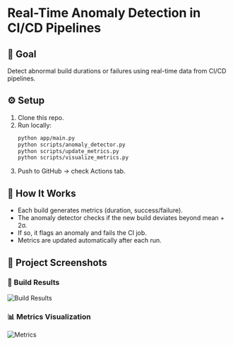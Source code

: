 # Real-Time Anomaly Detection in CI/CD Pipelines

## 🎯 Goal
Detect abnormal build durations or failures using real-time data from CI/CD pipelines.

## ⚙️ Setup
1. Clone this repo.
2. Run locally:
   ```bash
   python app/main.py
   python scripts/anomaly_detector.py
   python scripts/update_metrics.py
   python scripts/visualize_metrics.py
   ```
3. Push to GitHub → check Actions tab.

## 🧠 How It Works
- Each build generates metrics (duration, success/failure).
- The anomaly detector checks if the new build deviates beyond mean + 2σ.
- If so, it flags an anomaly and fails the CI job.
- Metrics are updated automatically after each run.

## 📸 Project Screenshots

### 🧠 Build Results
![Build Results](outputs/Build_results.jpeg)

### 📊 Metrics Visualization
![Metrics](outputs/Metrics.jpeg)



